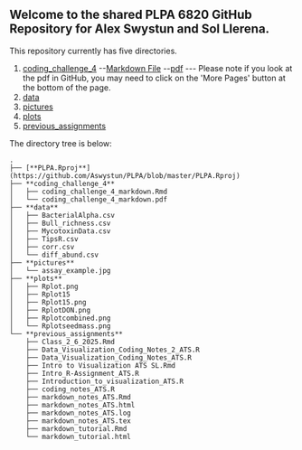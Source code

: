 ## Welcome to the shared PLPA 6820 GitHub Repository for Alex Swystun and Sol Llerena.

This repository currently has five directories. 
1. [coding_challenge_4](https://github.com/Aswystun/PLPA/tree/master/coding_challenge_4)
  --[Markdown File](https://github.com/Aswystun/PLPA/blob/master/coding_challenge_4/coding_challenge_4_markdown.Rmd)
  --[pdf](https://github.com/Aswystun/PLPA/blob/master/coding_challenge_4/coding_challenge_4_markdown.pdf)
  --- Please note if you look at the pdf in GitHub, you may need to click on the 'More Pages' button at the bottom of the page. 
3. [data](https://github.com/Aswystun/PLPA/tree/master/data)
4. [pictures](https://github.com/Aswystun/PLPA/tree/master/pictures)
5. [plots](https://github.com/Aswystun/PLPA/tree/master/plots)
6. [previous_assignments](https://github.com/Aswystun/PLPA/tree/master/previous_assignments)


The directory tree is below: 
```
.
├── [**PLPA.Rproj**](https://github.com/Aswystun/PLPA/blob/master/PLPA.Rproj)
├── **coding_challenge_4**
│   ├── coding_challenge_4_markdown.Rmd
│   └── coding_challenge_4_markdown.pdf
├── **data**
│   ├── BacterialAlpha.csv
│   ├── Bull_richness.csv
│   ├── MycotoxinData.csv
│   ├── TipsR.csv
│   ├── corr.csv
│   └── diff_abund.csv
├── **pictures**
│   └── assay_example.jpg
├── **plots**
│   ├── Rplot.png
│   ├── Rplot15
│   ├── Rplot15.png
│   ├── RplotDON.png
│   ├── Rplotcombined.png
│   └── Rplotseedmass.png
└── **previous_assignments**
    ├── Class_2_6_2025.Rmd
    ├── Data_Visualization_Coding_Notes_2_ATS.R
    ├── Data_Visualization_Coding_Notes_ATS.R
    ├── Intro to Visualization ATS SL.Rmd
    ├── Intro_R-Assignment_ATS.R
    ├── Introduction_to_visualization_ATS.R
    ├── coding_notes_ATS.R
    ├── markdown_notes_ATS.Rmd
    ├── markdown_notes_ATS.html
    ├── markdown_notes_ATS.log
    ├── markdown_notes_ATS.tex
    ├── markdown_tutorial.Rmd
    └── markdown_tutorial.html
```
